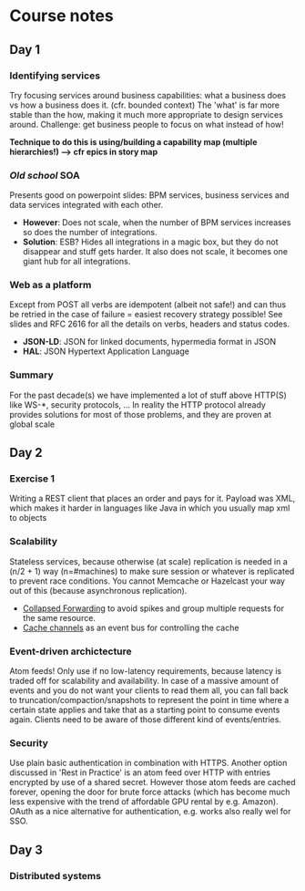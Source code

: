 # Course notes

## Day 1

### Identifying services
Try focusing services around business capabilities: what a business does vs how a business does it. (cfr. bounded context)
The 'what' is far more stable than the how, making it much more appropriate to design services around.
Challenge: get business people to focus on what instead of how!

**Technique to do this is using/building a capability map (multiple hierarchies!) --> cfr epics in story map**

### *Old school* SOA
Presents good on powerpoint slides: BPM services, business services and data services integrated with each other.
 - **However**: Does not scale, when the number of BPM services increases so does the number of integrations.
 - **Solution**: ESB? Hides all integrations in a magic box, but they do not disappear and stuff gets harder.
It also does not scale, it becomes one giant hub for all integrations.

### Web as a platform
Except from POST all verbs are idempotent (albeit not safe!) and can thus be retried in the case of failure = easiest recovery strategy possible!
See slides and RFC 2616 for all the details on verbs, headers and status codes.
 - **JSON-LD**: JSON for linked documents, hypermedia format in JSON
 - **HAL**: JSON Hypertext Application Language

### Summary
For the past decade(s) we have implemented a lot of stuff above HTTP(S) like WS-*, security protocols, ...
In reality the HTTP protocol already provides solutions for most of those problems, and they are proven at global scale

## Day 2

### Exercise 1
Writing a REST client that places an order and pays for it. Payload was XML, which makes it harder in languages like Java
in which you usually map xml to objects

### Scalability
Stateless services, because otherwise (at scale) replication is needed in a (n/2 + 1) way (n=#machines) to make sure session
or whatever is replicated to prevent race conditions. You cannot Memcache or Hazelcast your way out of this (because 
asynchronous replication).
 - [Collapsed Forwarding](http://wiki.squid-cache.org/Features/CollapsedForwarding) to avoid spikes and group multiple requests for the same resource.
 - [Cache channels](https://github.com/mnot/squid-channels) as an event bus for controlling the cache
 
### Event-driven archictecture
Atom feeds! Only use if no low-latency requirements, because latency is traded off for scalability and availability.
In case of a massive amount of events and you do not want your clients to read them all, you can fall back to
truncation/compaction/snapshots to represent the point in time where a certain state applies and take that as a starting
point to consume events again. Clients need to be aware of those different kind of events/entries.

### Security
Use plain basic authentication in combination with HTTPS. Another option discussed in 'Rest in Practice' is an atom feed over HTTP
with entries encrypted by use of a shared secret. However those atom feeds are cached forever, opening the door for brute force
attacks (which has become much less expensive with the trend of affordable GPU rental by e.g. Amazon).
OAuth as a nice alternative for authentication, e.g. works also really wel for SSO.

## Day 3

### Distributed systems


